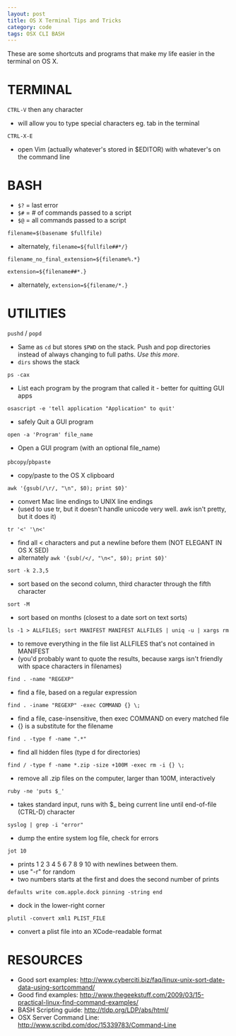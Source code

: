 ```yaml
---
layout: post
title: OS X Terminal Tips and Tricks  
category: code
tags: OSX CLI BASH  
---
```


These are some shortcuts and programs that make my life easier in the terminal on OS X.


# TERMINAL
`CTRL-V` then any character  
- will allow you to type special characters eg. tab in the terminal

`CTRL-X-E`  
- open Vim (actually whatever's stored in $EDITOR) with whatever's on the command line


# BASH
- `$?` = last error
- `$#` = # of commands passed to a script
- `$@` = all commands passed to a script

`filename=$(basename $fullfile)`  
- alternately, `filename=${fullfile##*/}`

`filename_no_final_extension=${filename%.*}`
 
`extension=${filename##*.}`  
- alternately, `extension=${filename/*.}`


# UTILITIES
`pushd` / `popd`  
- Same as `cd` but stores `$PWD` on the stack. Push and pop directories instead of always changing to full paths. *Use this more*.  
- `dirs` shows the stack

`ps -cax`  
- List each program by the program that called it - better for quitting GUI apps

`osascript -e 'tell application "Application" to quit'`  
- safely Quit a GUI program

`open -a 'Program' file_name`  
- Open a GUI program (with an optional file_name)

`pbcopy`/`pbpaste`   
- copy/paste to the OS X clipboard

`awk '{gsub(/\r/, "\n", $0); print $0}'`  
- convert Mac line endings to UNIX line endings  
- (used to use tr, but it doesn't handle unicode very well. awk isn't pretty, but it does it)

`tr '<' '\n<'`  
- find all < characters and put a newline before them (NOT ELEGANT IN OS X SED)  
- alternately `awk '{sub(/</, "\n<", $0); print $0}'`

`sort -k 2.3,5`  
- sort based on the second column, third character through the fifth character

`sort -M`  
- sort based on months (closest to a date sort on text sorts)

`ls -1 > ALLFILES; sort MANIFEST MANIFEST ALLFILES | uniq -u | xargs rm`  
- to remove everything in the file list ALLFILES that's not contained in MANIFEST  
- (you'd probably want to quote the results, because xargs isn't friendly with space characters in filenames)

`find . -name "REGEXP"`  
- find a file, based on a regular expression

`find . -iname "REGEXP" -exec COMMAND {} \;`  
- find a file, case-insensitive, then exec COMMAND on every matched file  
- {} is a substitute for the filename

`find . -type f -name ".*"`  
- find all hidden files (type d for directories)

`find / -type f -name *.zip -size +100M -exec rm -i {} \;`  
- remove all .zip files on the computer, larger than 100M, interactively

`ruby -ne 'puts $_'`  
- takes standard input, runs with $_ being current line until end-of-file (CTRL-D) character

`syslog | grep -i "error"`  
- dump the entire system log file, check for errors

`jot 10`  
- prints 1 2 3 4 5 6 7 8 9 10 with newlines between them.  
- use "-r" for random  
- two numbers starts at the first and does the second number of prints

`defaults write com.apple.dock pinning -string end`  
- dock in the lower-right corner

`plutil -convert xml1 PLIST_FILE`  
- convert a plist file into an XCode-readable format

# RESOURCES
- Good sort examples: <http://www.cyberciti.biz/faq/linux-unix-sort-date-data-using-sortcommand/>
- Good find examples: <http://www.thegeekstuff.com/2009/03/15-practical-linux-find-command-examples/>
- BASH Scripting guide: <http://tldp.org/LDP/abs/html/>
- OSX Server Command Line: <http://www.scribd.com/doc/15339783/Command-Line>
